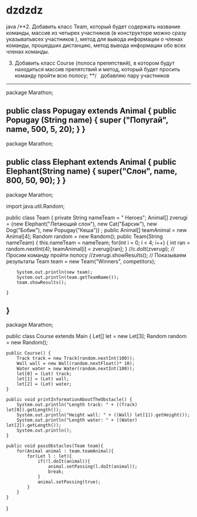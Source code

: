 # dzdzdz
java
  /**2. Добавить класс Team, который будет содержать название команды, массив из четырех участников (в конструкторе можно сразу указыватьвсех участников ), метод для вывода информации о членах команды, прошедших дистанцию, метод вывода информации обо всех членах команды.

3. Добавить класс Course (полоса препятствий), в котором будут находиться массив препятствий и метод, который будет просить команду пройти всю полосу;  **/
  добавляю пару участников
-------------------------------------------------------------------------------------------------------------------------
package Marathon;

public class Popugay extends Animal {
    public Popugay (String name) { super ("Попугай", name, 500, 5, 20); }
}
-------------------------------------------------------------------------------------------------------------------------
package Marathon;

public class Elephant extends Animal {
    public Elephant(String name) {
        super("Слон", name, 800, 50, 90); }
    }
-------------------------------------------------------------------------------------------------------------------------
package Marathon;

import java.util.Random;

public class Team {
private String nameTeam = " Heroes";
    Animal[] zverugi = {new Elephant("Летающий слон"), new Cat("Барсик"), new Dog("Бобик"), new Popugay("Кеша")} ;
    public Animal[] teamAnimal = new Animal[4];
    Random random = new Random();
    public Team(String nameTeam) {
        this.nameTeam = nameTeam;
        for(int i = 0; i < 4; i++)
        {
            int ran = random.nextInt(4);
            teamAnimal[i] = zverugi[ran];
        }
        //c.doIt(zverugi); // Просим команду пройти полосу
        //zverugi.showResults(); // Показываем результаты
         Team team = new Team("Winners", competitors);

        System.out.println(new team);
        System.out.println(team.getTeamName());
        team.showResults();

    }
}
---------------------------------------------------------------------------------------------------------------------------
package Marathon;

public class Course extends Main {
    Let[] let = new Let[3];
    Random random = new Random();

    public Course() {
        Track track = new Track(random.nextInt(100));
        Wall wall = new Wall(random.nextFloat()* 10);
        Water water = new Water(random.nextInt(100));
        let[0] = (Let) track;
        let[1] = (Let) wall;
        let[2] = (Let) water;
    }
    
    public void printInformationAboutTheObstacle() {
        System.out.println("Length track: " + ((Track) let[0]).getLength());
        System.out.println("Height wall: " + ((Wall) let[1]).getHeight());
        System.out.println("Length water: " + ((Water) let[2]).getLength());
        System.out.println();
    }

    public void passObstacles(Team team){
        for(Animal animal : team.teamAnimal){
            for(Let l : let){
                if(!l.doIt(animal)){
                    animal.setPassing(l.doIt(animal));
                    break;
                }
                animal.setPassing(true);
            }
        }
    }
}


